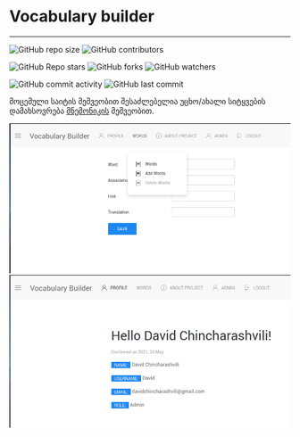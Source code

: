 # Vocabulary builder
---

<!--- These are examples. See https://shields.io for others or to customize this set of shields. You might want to include dependencies, project status and licence info here --->
![GitHub repo size](https://img.shields.io/github/repo-size/davidunilab/vocabulary_builder)
![GitHub contributors](https://img.shields.io/github/contributors/davidunilab/vocabulary_builder)

![GitHub Repo stars](https://img.shields.io/github/stars/davidunilab/vocabulary_builder?style=social)
![GitHub forks](https://img.shields.io/github/forks/davidunilab/vocabulary_builder?style=social)
![GitHub watchers](https://img.shields.io/github/watchers/davidunilab/vocabulary_builder?style=social)

![GitHub commit activity](https://img.shields.io/github/commit-activity/y/davidunilab/vocabulary_builder)
![GitHub last commit](https://img.shields.io/github/last-commit/davidunilab/vocabulary_builder)

მოცემული საიტის მეშვეობით შესაძლებელია უცხო/ახალი სიტყვების დამახსოვრება [მნემონიკის](https://youtu.be/2SRxhl2CLRw?t=61) მეშვეობით. 

![სიტყვის დამატების ფუნქციონალის სურათი](images/add_word.png)
![მომხმარებლის პროფილის სურათი](images/profile.png)
